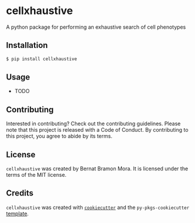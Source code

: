 # cellxhaustive

A python package for performing an exhaustive search of cell phenotypes

## Installation

```bash
$ pip install cellxhaustive
```

## Usage

- TODO

## Contributing

Interested in contributing? Check out the contributing guidelines. Please note that this project is released with a Code of Conduct. By contributing to this project, you agree to abide by its terms.

## License

`cellxhaustive` was created by Bernat Bramon Mora. It is licensed under the terms of the MIT license.

## Credits

`cellxhaustive` was created with [`cookiecutter`](https://cookiecutter.readthedocs.io/en/latest/) and the `py-pkgs-cookiecutter` [template](https://github.com/py-pkgs/py-pkgs-cookiecutter).
